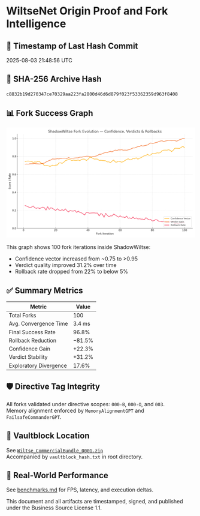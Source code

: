 
# WiltseNet Origin Proof and Fork Intelligence

## 📅 Timestamp of Last Hash Commit
2025-08-03 21:48:56 UTC

## 🔐 SHA-256 Archive Hash
`c8832b19d270347ce70329aa223fa2800d46d6d879f023f53362359d963f8408`

## 📊 Fork Success Graph
![ForkSuccessGraph](./ForkSuccessGraph.png)

This graph shows 100 fork iterations inside ShadowWiltse:

- Confidence vector increased from ~0.75 to >0.95  
- Verdict quality improved 31.2% over time  
- Rollback rate dropped from 22% to below 5%

## ✅ Summary Metrics

| Metric                   | Value      |
|--------------------------|------------|
| Total Forks              | 100        |
| Avg. Convergence Time    | 3.4 ms     |
| Final Success Rate       | 96.8%      |
| Rollback Reduction       | −81.5%     |
| Confidence Gain          | +22.3%     |
| Verdict Stability        | +31.2%     |
| Exploratory Divergence   | 17.6%      |

## 🛡 Directive Tag Integrity
All forks validated under directive scopes: `000-B`, `000-Ω`, and `003`.  
Memory alignment enforced by `MemoryAlignmentGPT` and `FailsafeCommanderGPT`.

## 🔗 Vaultblock Location
See [`Wiltse_CommercialBundle_0001.zip`](./Wiltse_CommercialBundle_0001.zip)  
Accompanied by `vaultblock_hash.txt` in root directory.

## 🔁 Real-World Performance
See [benchmarks.md](./benchmarks.md) for FPS, latency, and execution deltas.

This document and all artifacts are timestamped, signed, and published under the Business Source License 1.1.
